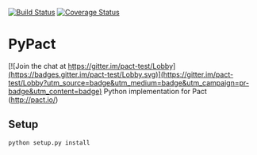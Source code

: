 [![Build Status](https://travis-ci.org/Kalimaha/pytest-pact.svg?branch=master)](https://travis-ci.org/Kalimaha/pytest-pact)
[![Coverage Status](https://coveralls.io/repos/github/Kalimaha/pytest-pact/badge.svg?branch=master)](https://coveralls.io/github/Kalimaha/pytest-pact?branch=master)

# PyPact

[![Join the chat at https://gitter.im/pact-test/Lobby](https://badges.gitter.im/pact-test/Lobby.svg)](https://gitter.im/pact-test/Lobby?utm_source=badge&utm_medium=badge&utm_campaign=pr-badge&utm_content=badge)
Python implementation for Pact (http://pact.io/)

## Setup
```
python setup.py install
```
